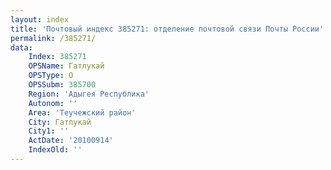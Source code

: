 ```yaml
---
layout: index
title: 'Почтовый индекс 385271: отделение почтовой связи Почты России'
permalink: /385271/
data:
    Index: 385271
    OPSName: Гатлукай
    OPSType: О
    OPSSubm: 385700
    Region: 'Адыгея Республика'
    Autonom: ''
    Area: 'Теучежский район'
    City: Гатлукай
    City1: ''
    ActDate: '20100914'
    IndexOld: ''
---
```

